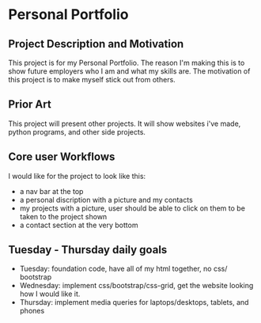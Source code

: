 # Personal Portfolio
## Project Description and Motivation
This project is for my Personal Portfolio. The reason I'm making this is to show future employers who I am and what my skills are. The motivation of this project is to make myself stick out from others. 

## Prior Art
This project will present other projects. It will show websites i've made, python programs, and other side projects. 

## Core user Workflows
I would like for the project to look like this:
- a nav bar at the top
- a personal discription with a picture and my contacts
- my projects with a picture, user should be able to click on them to be taken to the project shown
- a contact section at the very bottom 

## Tuesday - Thursday daily goals
- Tuesday: foundation code, have all of my html together, no css/ bootstrap
- Wednesday: implement css/bootstrap/css-grid, get the website looking how I would like it.
- Thursday: implement media queries for laptops/desktops, tablets, and phones
<a href="https://ibb.co/Y2zw2zj" src="Design">
<a href="https://ibb.co/xm6RVDg" alt="mobile_design">

